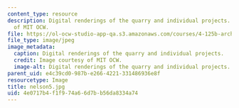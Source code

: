 ```yaml
---
content_type: resource
description: Digital renderings of the quarry and individual projects. Image courtesy
  of MIT OCW.
file: https://ol-ocw-studio-app-qa.s3.amazonaws.com/courses/4-125b-architecture-studio-building-in-landscapes-fall-2005/4e0717b4f1f974a66d7bb56da8334a74_nelson5.jpg
file_type: image/jpeg
image_metadata:
  caption: Digital renderings of the quarry and individual projects.
  credit: Image courtesy of MIT OCW.
  image-alt: Digital renderings of the quarry and individual projects.
parent_uid: e4c39cd0-987b-e266-4221-331486936e8f
resourcetype: Image
title: nelson5.jpg
uid: 4e0717b4-f1f9-74a6-6d7b-b56da8334a74
---
```


